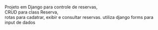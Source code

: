 Projeto em Django para controle de reservas,  
CRUD para class Reserva,  
rotas para cadatrar, exibir e consultar reservas.
utiliza django forms  para input de dados

